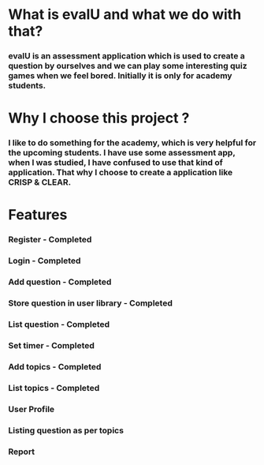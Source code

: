 # What is evalU and what we do with that?
### evalU is an assessment application which is used to create a question by ourselves and we can play some interesting quiz games when we feel bored. Initially it is only for academy students. 
# Why I choose this project ?
### I like to do something for the academy, which is very helpful for the upcoming students. I have use some assessment app, when I was studied, I have confused to use that kind of application. That why I choose to create a application like CRISP & CLEAR.
# Features
### Register - Completed
### Login - Completed
### Add question - Completed
### Store question in user library - Completed
### List question - Completed
### Set timer - Completed
### Add topics - Completed
### List topics - Completed
### User Profile
### Listing question as per topics
### Report 

